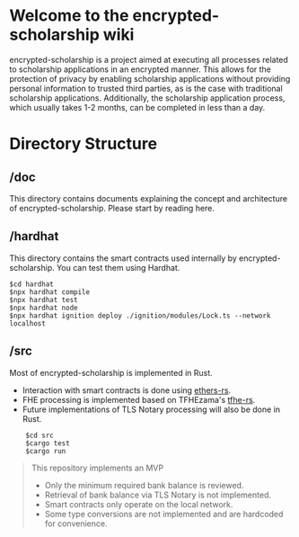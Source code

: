 
# Welcome to the encrypted-scholarship wiki

encrypted-scholarship is a project aimed at executing all processes related to scholarship applications in an encrypted manner. This allows for the protection of privacy by enabling scholarship applications without providing personal information to trusted third parties, as is the case with traditional scholarship applications. Additionally, the scholarship application process, which usually takes 1-2 months, can be completed in less than a day.

# Directory Structure

## /doc

This directory contains documents explaining the concept and architecture of encrypted-scholarship. Please start by reading here.

## /hardhat

This directory contains the smart contracts used internally by encrypted-scholarship. You can test them using Hardhat.

```shell
$cd hardhat
$npx hardhat compile
$npx hardhat test
$npx hardhat node
$npx hardhat ignition deploy ./ignition/modules/Lock.ts --network localhost
```

## /src

Most of encrypted-scholarship is implemented in Rust.

- Interaction with smart contracts is done using [ethers-rs](https://github.com/gakonst/ethers-rs).
- FHE processing is implemented based on TFHEzama's [tfhe-rs](https://github.com/zama-ai/tfhe-rs).
- Future implementations of TLS Notary processing will also be done in Rust.

```shell
    $cd src
    $cargo test
    $cargo run
```

>This repository implements an MVP
>
> - Only the minimum required bank balance is reviewed.
> - Retrieval of bank balance via TLS Notary is not implemented.
> - Smart contracts only operate on the local network.
> - Some type conversions are not implemented and are hardcoded for convenience.
